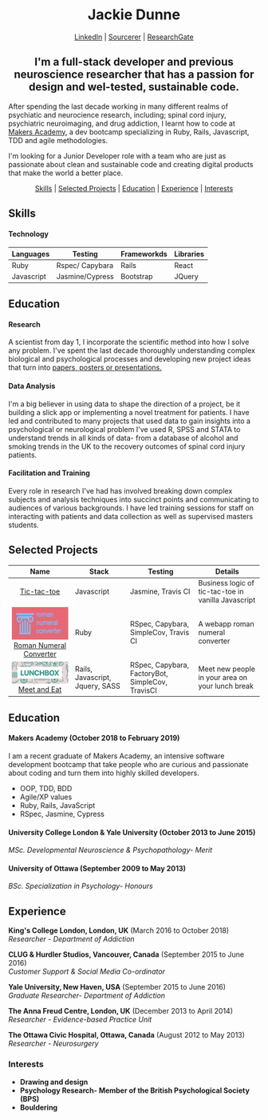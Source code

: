<h1 align='center'>Jackie Dunne</h1>
  
<p align="center">
  <a href="#skills">LinkedIn</a> |
  <a href="https://sourcerer.io/kiedunne">Sourcerer</a> |
  <a href="https://www.researchgate.net/profile/Jacklyn_Dunne2">ResearchGate</a>
</p>
  
<h2 align='center'>I'm a full-stack developer and previous neuroscience researcher that has a passion for design and wel-tested, sustainable code.</h2>

After spending the last decade working in many different realms of psychiatic and neurocience research, including; spinal cord injury, psychiatric neuroimaging, and drug addiction, I learnt how to code at <a href="http://www.makersacademy.com/">Makers Academy</a>, a dev bootcamp specializing in Ruby, Rails, Javascript, TDD and agile methodologies.

I'm looking for a Junior Developer role with a team who are just as passionate about clean and sustainable code and creating digital products that make the world a better place.
  
<p align="center">
  <a href="#skills">Skills</a> |
  <a href="#projects">Selected Projects</a> |
  <a href="#education">Education</a> |
  <a href="#experience">Experience</a> |
  <a href="#interests">Interests</a>
</p>

## <a name="skills">Skills</a>

#### Technology

| Languages  | Testing         | Frameworkds  |  Libraries |
| ---------- |-----------------| -------------| -----------|
| Ruby       | Rspec/ Capybara |  Rails       |  React     |
| Javascript | Jasmine/Cypress |  Bootstrap   |  JQuery    |         

## <a name="education">Education</a>

#### Research
A scientist from day 1, I incorporate the scientific method into how I solve any problem. I've spent the last decade thoroughly understanding complex biological and psychological processes and developing new project ideas that turn into <a href="https://www.researchgate.net/profile/Jacklyn_Dunne2/research">papers, posters or presentations.</a>

#### Data Analysis
I'm a big believer in using data to shape the direction of a project, be it building a slick app or implementing a novel treatment for patients. I have led and contributed to many projects that used data to gain insights into a psychological or neurological problem I've used R, SPSS and STATA to understand trends in all kinds of data- from a database of alcohol and smoking trends in the UK to the recovery outcomes of spinal cord injury patients.

#### Facilitation and Training
Every role in research I've had has involved breaking down complex subjects and analysis techniques into succinct points and communicating to audiences of various backgrounds. I have led training sessions for staff on interacting with patients and data collection as well as supervised masters students.

## <a name="projects">Selected Projects</a>


| Name                  | Stack             | Testing            | Details           |
| :-------------------: |-------------------| -------------------|-------------------|
| [Tic-tac-toe](https://github.com/kiedunne/tic-tac-toe)  | Javascript| Jasmine, Travis CI  | Business logic of tic-tac-toe in vanilla Javascript |
| <img src='ghub_romnum .png' width="150" height="65"/>[Roman Numeral Converter](https://github.com/kiedunne/roman-numeral-converter)  |   Ruby  |  RSpec, Capybara, SimpleCov, Travis CI | A webapp roman numeral converter | 
| <img src='ghub_lnch.png' width="150"/> [Meet and Eat](https://github.com/kiedunne/Meet-and-Eat) | Rails, Javascript, Jquery, SASS | RSpec, Capybara, FactoryBot,  SimpleCov, TravisCI | Meet new people in your area on your lunch break


## <a name="education">Education</a>

#### Makers Academy (October 2018 to February 2019)
I am a recent graduate of Makers Academy, an intensive software development bootcamp that take people who are curious and passionate about coding and turn them into highly skilled developers. 

- OOP, TDD, BDD
- Agile/XP values
- Ruby, Rails, JavaScript
- RSpec, Jasmine, Cypress

#### University College London & Yale University  (October 2013 to June 2015)
*MSc. Developmental Neuroscience & Psychopathology- Merit*

#### University of Ottawa (September 2009 to May 2013)
*BSc. Specialization in Psychology- Honours*


## <a name="experience">Experience</a>

**King's College London, London, UK** (March 2016 to October 2018)    
*Researcher - Department of Addiction*  

**CLUG & Hurdler Studios, Vancouver, Canada** (September 2015 to June 2016)   
*Customer Support & Social Media Co-ordinator*

**Yale University, New Haven, USA** (September 2015 to June 2016)   
*Graduate Researcher- Department of Addiction*

**The Anna Freud Centre, London, UK** (December 2013 to April 2014)    
*Researcher - Evidence-based Practice Unit*

**The Ottawa Civic Hospital, Ottawa, Canada** (August 2012 to May 2013)    
*Researcher - Neurosurgery*

### <a name="interests">Interests</a>
- <b>Drawing and design</b>
- <b>Psychology Research<b/>- Member of the British Psychological Society (BPS)
- <b>Bouldering</b>
